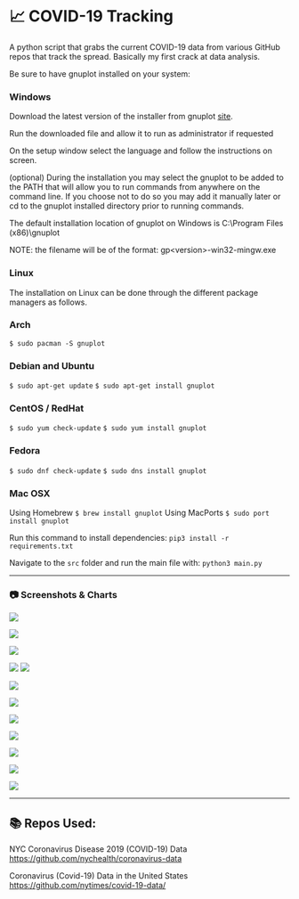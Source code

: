 # 📈 COVID-19 Tracking

A python script that grabs the current COVID-19 data from various GitHub repos that track the spread. Basically my first crack at data analysis.

Be sure to have gnuplot installed on your system:

### Windows
Download the latest version of the installer from gnuplot [site](https://sourceforge.net/projects/gnuplot/files/gnuplot/).

Run the downloaded file and allow it to run as administrator if requested

On the setup window select the language and follow the instructions on screen.

(optional) During the installation you may select the gnuplot to be added to the PATH that will allow you to run commands from anywhere on the command line. If you choose not to do so you may add it manually later or cd to the gnuplot installed directory prior to running commands.

The default installation location of gnuplot on Windows is C:\Program Files (x86)\gnuplot

NOTE: the filename will be of the format: gp\<version\>-win32-mingw.exe

### Linux
The installation on Linux can be done through the different package managers as follows.

### Arch
`$ sudo pacman -S gnuplot`

### Debian and Ubuntu
`$ sudo apt-get update`
`$ sudo apt-get install gnuplot`

### CentOS / RedHat
`$ sudo yum check-update`
`$ sudo yum install gnuplot`

### Fedora
`$ sudo dnf check-update`
`$ sudo dns install gnuplot`

### Mac OSX
Using Homebrew
`$ brew install gnuplot`
Using MacPorts
`$ sudo port install gnuplot`


Run this command to install dependencies:
`pip3 install -r requirements.txt`

Navigate to the `src` folder and run the main file with:
`python3 main.py`

---

### 📷 Screenshots & Charts
![](main_dialog.png)

![](input_dialog.png)

![](compare_dialog.png)

![](graph_noncumm_line_example.gif) ![](graph_cumm_line_example.gif)

![](graph_noncumm_histogram_example.gif)

![](graph_boxplot_case_variance_example.png)

![](graph_boxplot_death_variance_example.png)

![](graph_compare_bar_example.png)

![](graph_cases_deaths_scatter_example.png)

![](graph_cases_deaths_scatter_nolabel_example.png)

![](graph_compare_pie_example.png)

---

## 📚 Repos Used:

NYC Coronavirus Disease 2019 (COVID-19) Data
https://github.com/nychealth/coronavirus-data

Coronavirus (Covid-19) Data in the United States
https://github.com/nytimes/covid-19-data/
